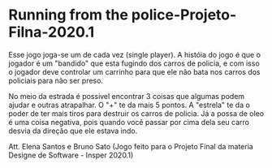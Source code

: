 # Running from the police-Projeto-Filna-2020.1

Esse jogo joga-se um de cada vez (single player). A históia do jogo é que o jogador é um "bandido" que esta fugindo dos carros de policia, e com isso o jogador deve controlar um carrinho para que ele não bata nos carros dos policiais para não ser preso.

No meio da estrada é possivel encontrar 3 coisas que algumas podem ajudar e outras atrapalhar. O "+" te da mais 5 pontos. A "estrela" te da o poder de ter mais tiros para destruir os carros de policia. Já a possa de oleo é uma coisa negativa, pois quando você passar por cima dela seu carro desvia da direção que ele estava indo.

Att. Elena Santos e Bruno Sato
(Jogo feito para o Projeto Final da materia Designe de Software - Insper 2020.1)

